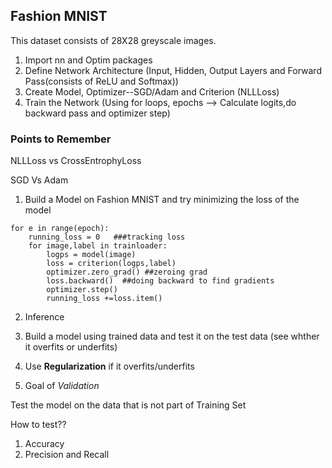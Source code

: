 ## Fashion MNIST 

This dataset consists of 28X28 greyscale images.

1. Import nn and Optim packages
2. Define Network Architecture (Input, Hidden, Output Layers and Forward Pass(consists of ReLU and Softmax))
3. Create Model, Optimizer--SGD/Adam and Criterion (NLLLoss)
4. Train the Network (Using for loops, epochs --> Calculate logits,do backward pass and optimizer step)

### Points to Remember

NLLLoss vs CrossEntrophyLoss

SGD Vs Adam

1. Build a Model on Fashion MNIST and try minimizing the loss of the model 
```
for e in range(epoch):
    running_loss = 0   ###tracking loss
    for image,label in trainloader:
        logps = model(image)
        loss = criterion(logps,label)
        optimizer.zero_grad() ##zeroing grad
        loss.backward()  ##doing backward to find gradients
        optimizer.step()
        running_loss +=loss.item()
  ```
 2. Inference 
 
 1. Build a model using trained data and test it on the test data (see whther it overfits or underfits)
 2. Use **Regularization** if it overfits/underfits

3. Goal of *Validation*

Test the model on the data that is not part of Training Set

How to test??
1. Accuracy
2. Precision and Recall
